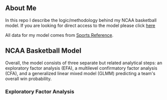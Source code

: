 ## About Me

In this repo I describe the logic/methodology behind my NCAA basketball model. If you are looking for direct access to the model please click [here](https://ericliamshannon.shinyapps.io/ncaa_bracket/) 

All data for my model comes from [Sports Reference](https://www.sports-reference.com/cbb/).

## NCAA Basketball Model

Overall, the model consists of three separate but related analytical steps: an exploratory factor analysis (EFA),  a multilevel confirmatory factor analysis (CFA), and a generalized linear mixed model (GLMM) predicting a team's overall win probability.

### Exploratory Factor Analysis

